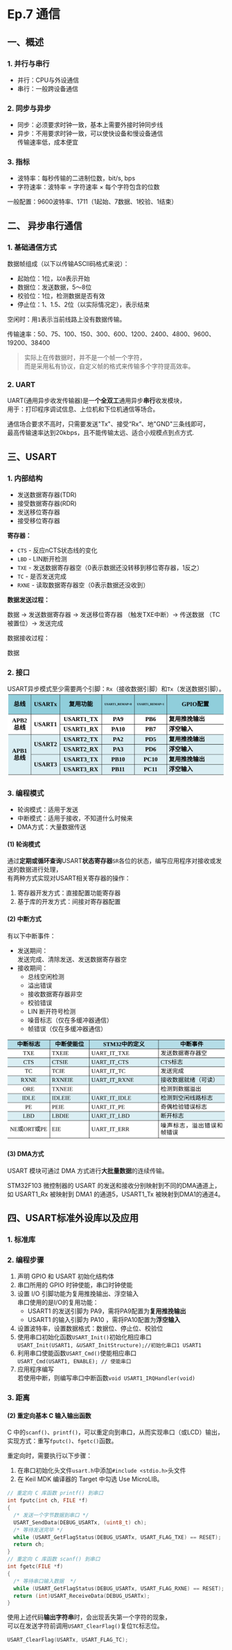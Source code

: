 # Ep.7 通信

## 一、概述

### 1. 并行与串行

* 并行：CPU与外设通信
* 串行：一般跨设备通信

### 2. 同步与异步

* 同步：必须要求时钟一致，基本上需要外接时钟同步线
* 异步：不用要求时钟一致，可以使快设备和慢设备通信  
  传输速率低，成本便宜

### 3. 指标

* 波特率：每秒传输的二进制位数，bit/s, bps
* 字符速率：波特率 = 字符速率 $\times$ 每个字符包含的位数

一般配置：9600波特率、1711（1起始、7数据、1校验、1结束）

## 二、 异步串行通信

### 1. 基础通信方式

数据帧组成（以下以传输ASCII码格式来说）：

* 起始位：1位，以`0`表示开始
* 数据位：发送数据，5～8位
* 校验位：1位，检测数据是否有效
* 停止位：1、1.5、2位（以实际情况定），表示结束

空闲时：用`1`表示当前线路上没有数据传输。

传输速率：50、75、100、150、300、600、1200、2400、4800、9600、19200、38400

> 实际上在传数据时，并不是一个帧一个字符，  
> 而是采用私有协议，自定义帧的格式来传输多个字符提高效率。

### 2. UART

UART(通用异步收发传输器)是一**个全双工**通用异步**串行**收发模块，  
用于：打印程序调试信息、上位机和下位机通信等场合。

通信场合要求不高时，只需要发送"Tx"、接受“Rx”、地"GND"三条线即可，  
最高传输速率达到20kbps，且不能传输太远、适合小规模点到点方式.

## 三、USART

### 1. 内部结构

* 发送数据寄存器(TDR)
* 接受数据寄存器(RDR)
* 发送移位寄存器
* 接受移位寄存器

**寄存器：**

* `CTS` - 反应nCTS状态线的变化
* `LBD` - LIN断开检测
* `TXE` - 发送数据寄存器空（0表示数据还没转移到移位寄存器，1反之）
* `TC` - 是否发送完成
* `RXNE` - 读取数据寄存器空（0表示数据还没收到）

**数据发送过程：**

数据 → 发送数据寄存器 → 发送移位寄存器 （触发TXE中断）→ 传送数据 （TC被置位）→ 发送完成

数据接收过程：

数据

### 2. 接口

USART异步模式至少需要两个引脚：`Rx`（接收数据引脚）和`Tx`（发送数据引脚）。  
![接口配置](images/2023-05-12-09-09-42.png)



### 3. 编程模式

* 轮询模式：适用于发送
* 中断模式：适用于接收，不知道什么时候来
* DMA方式：大量数据传送

#### (1) 轮询模式

通过**定期或循环查询**USART**状态寄存器**`SR`各位的状态，编写应用程序对接收或发送的数据进行处理，  
有两种方式实现对USART相关寄存器的操作：

1. 寄存器开发方式：直接配置功能寄存器
2. 基于库的开发方式：间接对寄存器配置

#### (2) 中断方式

有以下中断事件：

* 发送期间：  
  发送完成、清除发送、发送数据寄存器空
* 接收期间：  
  * 总线空闲检测
  * 溢出错误
  * 接收数据寄存器非空
  * 校验错误
  * LIN 断开符号检测
  * 噪音标志（仅在多缓冲器通信）
  * 帧错误（仅在多缓冲器通信）

![中断](images/2023-05-12-09-05-02.png)

#### (3) DMA方式

USART 模块可通过 DMA 方式进行**大批量数据**的连续传输。

STM32F103 微控制器的 USART 的发送和接收分别映射到不同的DMA通道上，  
如 USART1_Rx 被映射到 DMA1 的通道5，USART1_Tx 被映射到DMA1的通道4。

## 四、USART标准外设库以及应用

### 1. 标准库

### 2. 编程步骤

1. 声明 GPIO 和 USART 初始化结构体
2. 串口所用的 GPIO 时钟使能，串口时钟使能
3. 设置 I/O 引脚功能为复用推挽输出、浮空输入  
   串口使用的是I/O的复用功能：
   * USART1 的发送引脚为 PA9，需将PA9配置为**复用推挽输出**
   * USART1 的输入引脚为 PA10 ，需将PA10配置为**浮空输入**
4. 设置波特率，设置数据格式：数据位、停止位、校验位
5. 使用串口初始化函数`USART_Init()`初始化相应串口  
   `USART_Init(USART1, &USART_InitStructure);//初始化串口1 USART1`
6. 利用串口使能函数`USART_Cmd()`使能相应串口  
   `USART_Cmd(USART1, ENABLE); // 使能串口`
7. 应用程序编写  
   若使用中断，则编写串口中断函数`void USART1_IRQHandler(void)`
   
### 3. 距离

#### (2) 重定向基本 C 输入输出函数

C 中的`scanf()`、`printf()`，可以重定向到串口，从而实现串口（或LCD）输出，  
实现方式：重写`fputc()`、`fgetc()`函数。

重定向时，需要执行以下步骤：

1. 在串口初始化头文件`usart.h`中添加`#include <stdio.h>`头文件
2. 在 Keil MDK 编译器的 Target 中勾选 Use MicroLIB。

```c++
// 重定向 C 库函数 printf() 到串口
int fputc(int ch, FILE *f)
{
  /* 发送一个字节数据到串口 */
  USART_SendData(DEBUG_USARTx, (uint8_t) ch);
  /* 等待发送完毕 */
  while (USART_GetFlagStatus(DEBUG_USARTx, USART_FLAG_TXE) == RESET);
  return ch;
}
// 重定向 C 库函数 scanf() 到串口
int fgetc(FILE *f)
{      
  /* 等待串口输入数据  */
  while (USART_GetFlagStatus(DEBUG_USARTx, USART_FLAG_RXNE) == RESET);
  return (int)USART_ReceiveData(DEBUG_USARTx);
}
```

使用上述代码**输出字符串**时，会出现丢失第一个字符的现象，  
可以在发送字符前调用`USART_ClearFlag()`复位`TC`标志位。

```c++
USART_ClearFlag(USARTx, USART_FLAG_TC);
```
